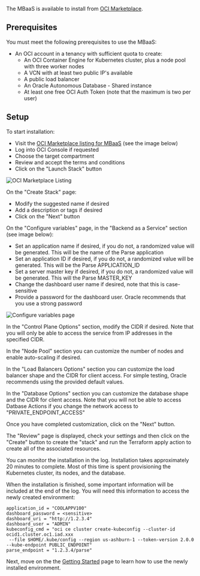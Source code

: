 
The MBaaS is available to install from [OCI Marketplace](https://cloud.oracle.com/marketplace/application/139274906).

## Prerequisites

You must meet the following prerequisites to use the MBaaS:

* An OCI account in a tenancy with sufficient quota to create:
  * An OCI Container Engine for Kubernetes cluster, plus a node pool with three worker nodes
  * A VCN with at least two public IP's available
  * A public load balancer
  * An Oracle Autonomous Database - Shared instance
  * At least one free OCI Auth Token (note that the maximum is two per user)

## Setup

To start installation:

* Visit the [OCI Marketplace listing for MBaaS](https://cloud.oracle.com/marketplace/application/139274906) (see the image below)
* Log into OCI Console if requested
* Choose the target compartment
* Review and accept the terms and conditions
* Click on the "Launch Stack" button

![OCI Marketplace Listing](../mbaas-oci-mp-listing.png)

On the "Create Stack" page:

* Modify the suggested name if desired
* Add a description or tags if desired
* Click on the "Next" button

On the "Configure variables" page, in the "Backend as a Service" section (see image below):

* Set an application name if desired, if you do not, a randomized value will be generated.  This will be the name of the Parse application
* Set an application ID if desired, if you do not, a randomized value will be generated.  This will be the Parse APPLICATION_ID
* Set a server master key if desired, if you do not, a randomized value will be generated.  This will the Parse MASTER_KEY
* Change the dashboard user name if desired, note that this is case-sensitive
* Provide a password for the dashboard user.  Oracle recommends that you use a strong password

![Configure variables page](../mbaas-configure-variables.png)

In the "Control Plane Options" section, modify the CIDR if desired.  Note that you will only be able to access the service from IP
addresses in the specified CIDR.

In the "Node Pool" section you can customize the number of nodes and enable auto-scaling if desired.

In the "Load Balancers Options" section you can customize the load balancer shape and the CIDR for client access.  For simple testing, Oracle
recommends using the provided default values.

In the "Database Options" section you can customize the database shape and the CIDR for client access. Note that you will not be able to access
Datbase Actions if you change the network access to "PRIVATE_ENDPOINT_ACCESS"

Once you have completed customization, click on the "Next" button. 

The "Review" page is displayed, check your settings and then click on the "Create" button to create the "stack" and run the Terraform apply
action to create all of the associated resources.  

You can monitor the installation in the log. Installation takes approximately 20 minutes to complete.  Most of this time is spent provisioning
the Kubernetes cluster, its nodes, and the database.

When the installation is finished, some important information will be included at the end of the log.  You will need this information to access
the newly created environment:

```
application_id = "COOLAPPV100"
dashboard_password = <sensitive>
dashboard_uri = "http://1.2.3.4"
dashboard_user = "ADMIN"
kubeconfig_cmd = "oci ce cluster create-kubeconfig --cluster-id ocid1.cluster.oc1.iad.xxx
 --file $HOME/.kube/config --region us-ashburn-1 --token-version 2.0.0 --kube-endpoint PUBLIC_ENDPOINT"
parse_endpoint = "1.2.3.4/parse"
```

Next, move on the the [Getting Started](../getting-started/) page to learn how to use the newly installed environment.